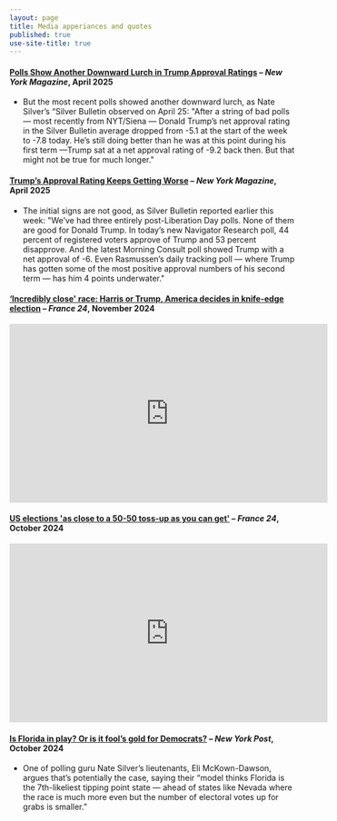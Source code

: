 ```yaml
---
layout: page
title: Media apperiances and quotes
published: true
use-site-title: true
---
```


#### [Polls Show Another Downward Lurch in Trump Approval Ratings](https://nymag.com/intelligencer/article/polls-show-another-downward-lurch-in-trump-approval-ratings.html) – *New York Magazine*, April 2025 
- But the most recent polls showed another downward lurch, as Nate Silver’s “Silver Bulletin observed on April 25: "After a string of bad polls — most recently from NYT/Siena — Donald Trump’s net approval rating in the Silver Bulletin average dropped from -5.1 at the start of the week to -7.8 today. He’s still doing better than he was at this point during his first term —Trump sat at a net approval rating of -9.2 back then. But that might not be true for much longer."

#### [Trump’s Approval Rating Keeps Getting Worse](https://nymag.com/intelligencer/article/trumps-approval-rating-keeps-getting-worse.html) – *New York Magazine*, April 2025 
- The initial signs are not good, as Silver Bulletin reported earlier this week: "We’ve had three entirely post-Liberation Day polls. None of them are good for Donald Trump. In today’s new Navigator Research poll, 44 percent of registered voters approve of Trump and 53 percent disapprove. And the latest Morning Consult poll showed Trump with a net approval of -6. Even Rasmussen’s daily tracking poll — where Trump has gotten some of the most positive approval numbers of his second term — has him 4 points underwater."

#### [‘Incredibly close' race: Harris or Trump, America decides in knife-edge election](https://www.france24.com/en/video/20241105-incredibly-close-race-harris-or-trump-america-decides-in-knife-edge-election) – *France 24*, November 2024

<iframe 
    width="560" 
    height="315" 
    src="https://www.youtube.com/embed/1CSSXaQZeSY" 
    title="YouTube video player" 
    frameborder="0" 
    allow="accelerometer; autoplay; clipboard-write; encrypted-media; gyroscope; picture-in-picture" 
    allowfullscreen>
</iframe>


#### [US elections 'as close to a 50-50 toss-up as you can get'](https://www.youtube.com/watch?v=O5G84oL1c54) – *France 24*, October 2024

<iframe 
    width="560" 
    height="315" 
    src="https://www.youtube.com/embed/O5G84oL1c54" 
    title="YouTube video player" 
    frameborder="0" 
    allow="accelerometer; autoplay; clipboard-write; encrypted-media; gyroscope; picture-in-picture" 
    allowfullscreen>
</iframe>

#### [Is Florida in play? Or is it fool’s gold for Democrats?](https://nypost.com/2024/10/04/us-news/is-florida-in-play-or-is-it-fools-gold-for-democrats/) – *New York Post*, October 2024
- One of polling guru Nate Silver’s lieutenants, Eli McKown-Dawson, argues that’s potentially the case, saying their “model thinks Florida is the 7th-likeliest tipping point state — ahead of states like Nevada where the race is much more even but the number of electoral votes up for grabs is smaller.”


